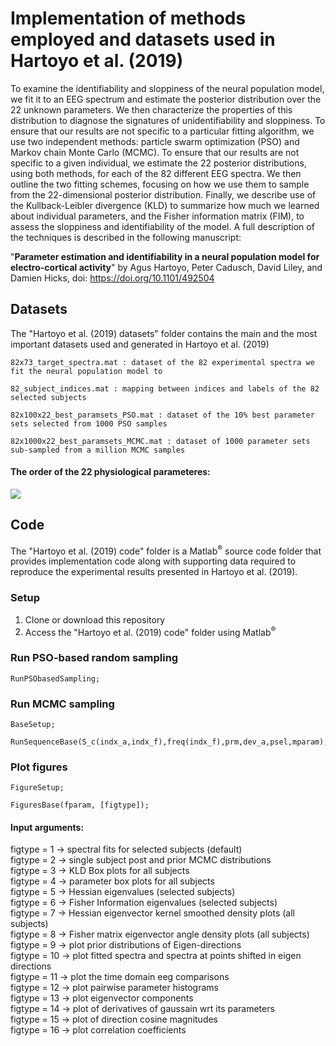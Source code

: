 # Implementation of methods employed and datasets used in Hartoyo et al. (2019)
To examine the identifiability and sloppiness of the neural population model, we fit it to an EEG spectrum and estimate the posterior distribution over the 22 unknown parameters. We then characterize the properties of this distribution to diagnose the signatures of unidentifiability and sloppiness. To ensure that our results are not specific to a particular fitting algorithm, we use two independent methods: particle swarm optimization (PSO) and Markov chain Monte Carlo (MCMC). To ensure that our results are not specific to a given individual, we estimate the 22 posterior distributions, using both methods, for each of the 82 different EEG spectra. We then outline the two fitting schemes, focusing on how we use them to sample from the 22-dimensional posterior distribution. Finally, we describe use of the Kullback-Leibler divergence (KLD) to summarize how much we learned about individual parameters, and the Fisher information matrix (FIM), to assess the sloppiness and identifiability of the model. A full description of the techniques is described in the following manuscript:

"<b>Parameter estimation and identifiability in a neural population model for electro-cortical activity</b>" by Agus Hartoyo, Peter Cadusch, David Liley, and Damien Hicks, doi: https://doi.org/10.1101/492504 

## Datasets

The "Hartoyo et al. (2019) datasets" folder contains the main and the most important datasets used and generated in Hartoyo et al. (2019)

```
82x73_target_spectra.mat : dataset of the 82 experimental spectra we fit the neural population model to
```

```
82_subject_indices.mat : mapping between indices and labels of the 82 selected subjects
```

```
82x100x22_best_paramsets_PSO.mat : dataset of the 10% best parameter sets selected from 1000 PSO samples
```

```
82x1000x22_best_paramsets_MCMC.mat : dataset of 1000 parameter sets sub-sampled from a million MCMC samples
```

#### The order of the 22 physiological parameteres: <br>
<p><img src="http://latex.codecogs.com/gif.latex?$\tau _{e}, \tau _{i}, \gamma _{e}, \gamma _{i}, \Gamma _{e}, \Gamma _{i}, N_{ee}^{\beta }, N_{ei}^{\beta }, N_{ie}^{\beta }, N_{ii}^{\beta }, p_{ee}, p_{ei}, h_{e}^{rest}, h_{i}^{rest}, h_{e}^{eq}, h_{i}^{eq}, S_{e}^{\max }, S_{i}^{\max }, \bar{\mu _{e}}, \bar{\mu _{i}}, {\sigma }_{e}, {\sigma }_{i}$" border="0" /></p>


## Code

The "Hartoyo et al. (2019) code" folder is a Matlab<sup>&reg;</sup> source code folder that provides implementation code along with supporting data required to reproduce the experimental results presented in Hartoyo et al. (2019).

### Setup
1.	Clone or download this repository 
2.	Access the "Hartoyo et al. (2019) code" folder using Matlab<sup>&reg;</sup>

### Run PSO-based random sampling
```
RunPSObasedSampling;
```

### Run MCMC sampling
```
BaseSetup;
```
```
RunSequenceBase(S_c(indx_a,indx_f),freq(indx_f),prm,dev_a,psel,mparam);
```

### Plot figures
```
FigureSetup;
```
```
FiguresBase(fparam, [figtype]);
``` 

#### Input arguments:
   figtype = 1 -> spectral fits for selected subjects (default) <br>
   figtype = 2 -> single subject post and prior MCMC distributions <br>
   figtype = 3 -> KLD Box plots for all subjects <br>
   figtype = 4 -> parameter box plots for all subjects <br>
   figtype = 5 -> Hessian eigenvalues (selected subjects) <br>
   figtype = 6 -> Fisher Information eigenvalues (selected subjects) <br>
   figtype = 7 -> Hessian eigenvector kernel smoothed density plots (all subjects) <br>
   figtype = 8 -> Fisher matrix eigenvector angle density plots (all subjects) <br>
   figtype = 9 -> plot prior distributions of Eigen-directions <br>
   figtype = 10 -> plot fitted spectra and spectra at points shifted in eigen directions <br>
   figtype = 11 -> plot the time domain eeg comparisons <br>
   figtype = 12 -> plot pairwise parameter histograms <br>
   figtype = 13 -> plot eigenvector components <br>
   figtype = 14 -> plot of derivatives of gaussain wrt its parameters <br>
   figtype = 15 -> plot of direction cosine magnitudes <br>
   figtype = 16 -> plot correlation coefficients <br>






